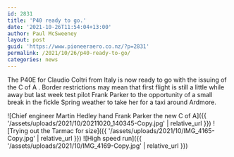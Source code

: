 ```yaml
---
id: 2831
title: 'P40 ready to go.'
date: '2021-10-26T11:54:04+13:00'
author: Paul McSweeney
layout: post
guid: 'https://www.pioneeraero.co.nz/?p=2831'
permalink: /2021/10/26/p40-ready-to-go/
categories: news
---
```


The P40E for Claudio Coltri from Italy is now ready to go with the issuing of the C of A . Border restrictions may mean that first flight is still a little while away but last week test pilot Frank Parker to the opportunity of a small break in the fickle Spring weather to take her for a taxi around Ardmore.

![Chief engineer Martin Hedley hand Frank Parker the new C of A]({{ '/assets/uploads/2021/10/20211020_140345-Copy.jpg' | relative_url }})
![Trying out the Tarmac for size]({{ '/assets/uploads/2021/10/IMG_4165-Copy.jpg' | relative_url }})
![High speed run]({{ '/assets/uploads/2021/10/IMG_4169-Copy.jpg' | relative_url }})

